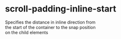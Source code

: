 # scroll-padding-inline-start

Specifies the distance in inline direction from  
the start of the container to the snap position  
on the child elements  
